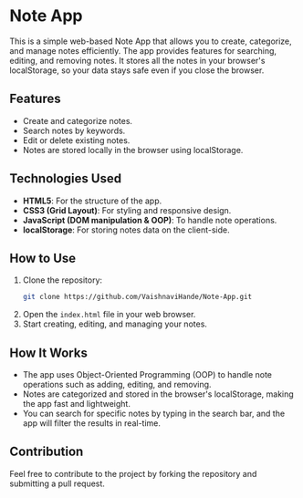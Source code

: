 # Note App

This is a simple web-based Note App that allows you to create, categorize, and manage notes efficiently. The app provides features for searching, editing, and removing notes. It stores all the notes in your browser's localStorage, so your data stays safe even if you close the browser.

## Features
- Create and categorize notes.
- Search notes by keywords.
- Edit or delete existing notes.
- Notes are stored locally in the browser using localStorage.

## Technologies Used
- **HTML5**: For the structure of the app.
- **CSS3 (Grid Layout)**: For styling and responsive design.
- **JavaScript (DOM manipulation & OOP)**: To handle note operations.
- **localStorage**: For storing notes data on the client-side.

## How to Use
1. Clone the repository:
   ```bash
   git clone https://github.com/VaishnaviHande/Note-App.git
   ```
2. Open the `index.html` file in your web browser.
3. Start creating, editing, and managing your notes.

## How It Works
- The app uses Object-Oriented Programming (OOP) to handle note operations such as adding, editing, and removing.
- Notes are categorized and stored in the browser's localStorage, making the app fast and lightweight.
- You can search for specific notes by typing in the search bar, and the app will filter the results in real-time.

## Contribution
Feel free to contribute to the project by forking the repository and submitting a pull request.

